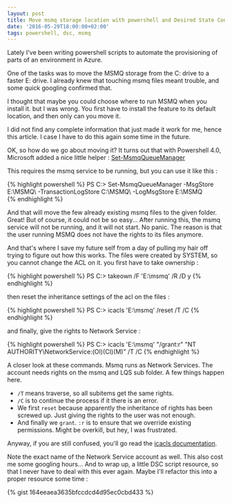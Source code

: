 ```yaml
---
layout: post
title: Move msmq storage location with powershell and Desired State Configuration
date: '2016-05-29T18:00:00+02:00'
tags: powershell, dsc, msmq
---
```


Lately I've been writing powershell scripts to automate the provisioning of parts of an environment in Azure.

One of the tasks was to move the MSMQ storage from the C: drive to a faster E: drive. I already knew that touching msmq files meant trouble, and some quick googling confirmed that.

I thought that maybe you could choose where to run MSMQ when you install it. but I was wrong. You first have to install the feature to its default location, and then only can you move it.

I did not find any complete information that just made it work for me, hence this article. I case I have to do this again some time in the future.

OK, so how do we go about moving it?
It turns out that with Powershell 4.0, Microsoft added a nice little helper : [Set-MsmqQueueManager]("https://technet.microsoft.com/en-us/library/dn391736.aspx")

This requires the msmq service to be running, but you can use it like this :

{% highlight powershell %}
PS C:\> Set-MsmqQueueManager -MsgStore E:\MSMQ\ -TransactionLogStore C:\MSMQ\ -LogMsgStore E:\MSMQ\
{% endhighlight %}

And that will move the few already existing msmq files to the given folder. Great! But of course, it could not be so easy...
After running this, the msmq service will not be running, and it will not start. No panic. The reason is that the user running MSMQ does not have the rights to its files anymore.

And that's where I save my future self from a day of pulling my hair off trying to figure out how this works.
The files were created by SYSTEM, so you cannot change the ACL on it.
you first have to take ownership :

{% highlight powershell %}
PS C:\> takeown /F 'E:\msmq' /R /D y
{% endhighlight %}

then reset the inheritance settings of the acl on the files :

{% highlight powershell %}
PS C:\> icacls 'E:\msmq' /reset /T /C
{% endhighlight %}

and finally, give the rights to Network Service :

{% highlight powershell %}
PS C:\> icacls 'E:\msmq' "/grant:r" "NT AUTHORITY\NetworkService:(OI)(CI)(M)" /T /C
{% endhighlight %}

A closer look at these commands. Msmq runs as Network Services. The account needs rights on the msmq and LQS sub folder. A few things happen here.

- `/T` means traverse, so all subitems get the same rights.
- `/C` is to continue the process if it there is an error.
- We first `reset` because apparently the inheritance of rights has been screwed up. Just giving the rights to the user was not enough.
- And finally we `grant`. `:r` is to ensure that we override existing permissions. Might be overkill, but hey, I was frustrated.

Anyway, if you are still confused, you'll go read the [icacls documentation](https://technet.microsoft.com/en-us/library/cc753525.aspx).

Note the exact name of the Network Service account as well. This also cost me some googling hours...
And to wrap up, a little DSC script resource, so that I never have to deal with this ever again. Maybe I'll refactor this into a proper resource some time :

{% gist 164eeaea3635bfccdcd4d95ec0cbd433 %}
